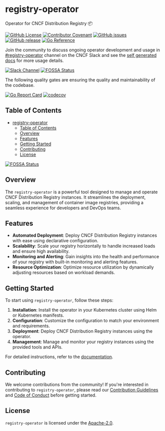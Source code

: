 # registry-operator

Operator for CNCF Distribution Registry 📦

[![GitHub License](https://img.shields.io/github/license/registry-operator/registry-operator)][license]
[![Contributor Covenant](https://img.shields.io/badge/Contributor%20Covenant-2.1-4baaaa.svg)](code_of_conduct.md)
[![GitHub issues](https://img.shields.io/github/issues/registry-operator/registry-operator)](https://github.com/registry-operator/registry-operator/issues)
[![GitHub release](https://img.shields.io/github/release/registry-operator/registry-operator)](https://GitHub.com/registry-operator/registry-operator/releases/)
[![Go Reference](https://pkg.go.dev/badge/github.com/registry-operator/registry-operator)](https://pkg.go.dev/github.com/registry-operator/registry-operator)

Join the community to discuss ongoing operator development and usage in [#registry-operator](https://cloud-native.slack.com/archives/C06P7RC8857) channel on the CNCF Slack and see the [self generated docs](https://pkg.go.dev/github.com/registry-operator/registry-operator) for more usage details.

[![Slack Channel](https://img.shields.io/badge/Slack-CNCF-4A154B?logo=slack)](https://cloud-native.slack.com/archives/C06P7RC8857)
[![FOSSA Status](https://app.fossa.com/api/projects/git%2Bgithub.com%2Fregistry-operator%2Fregistry-operator.svg?type=shield)](https://app.fossa.com/projects/git%2Bgithub.com%2Fregistry-operator%2Fregistry-operator?ref=badge_shield)

The following quality gates are ensuring the quality and maintainability of the codebase.

[![Go Report Card](https://goreportcard.com/badge/github.com/registry-operator/registry-operator)](https://goreportcard.com/report/github.com/registry-operator/registry-operator)
[![codecov](https://codecov.io/gh/registry-operator/registry-operator/graph/badge.svg?token=TDD92A90UE)](https://codecov.io/gh/registry-operator/registry-operator)

## Table of Contents

- [registry-operator](#registry-operator)
  - [Table of Contents](#table-of-contents)
  - [Overview](#overview)
  - [Features](#features)
  - [Getting Started](#getting-started)
  - [Contributing](#contributing)
  - [License](#license)


[![FOSSA Status](https://app.fossa.com/api/projects/git%2Bgithub.com%2Fregistry-operator%2Fregistry-operator.svg?type=large)](https://app.fossa.com/projects/git%2Bgithub.com%2Fregistry-operator%2Fregistry-operator?ref=badge_large)

## Overview

The `registry-operator` is a powerful tool designed to manage and operate CNCF Distribution Registry instances. It streamlines the deployment, scaling, and management of container image registries, providing a seamless experience for developers and DevOps teams.

## Features

- **Automated Deployment**: Deploy CNCF Distribution Registry instances with ease using declarative configuration.
- **Scalability**: Scale your registry horizontally to handle increased loads and ensure high availability.
- **Monitoring and Alerting**: Gain insights into the health and performance of your registry with built-in monitoring and alerting features.
- **Resource Optimization**: Optimize resource utilization by dynamically adjusting resources based on workload demands.

## Getting Started

To start using `registry-operator`, follow these steps:

1. **Installation**: Install the operator in your Kubernetes cluster using Helm or Kubernetes manifests.
2. **Configuration**: Customize the configuration to match your environment and requirements.
3. **Deployment**: Deploy CNCF Distribution Registry instances using the operator.
4. **Management**: Manage and monitor your registry instances using the provided tools and APIs.

For detailed instructions, refer to the [documentation][documentation].

## Contributing

We welcome contributions from the community! If you're interested in contributing to `registry-operator`, please read our [Contribution Guidelines](CONTRIBUTING.md) and [Code of Conduct](CODE_OF_CONDUCT.md) before getting started.

## License

`registry-operator` is licensed under the [Apache-2.0][license].

<!-- Resources -->

[documentation]: https://registry-operator.github.io/docs
[license]: https://github.com/registry-operator/registry-operator/blob/main/LICENSE